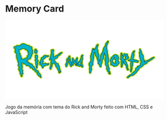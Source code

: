 <h1>Memory Card</h1>

<img src="images/logo.png" alt="Image" height="250" width="500">

Jogo da memória com tema do Rick and Morty feito com HTML, CSS e JavaScript

<a href="file:///C:/Users/fs945/Documents/GAME/memory_game/index.html"></a>